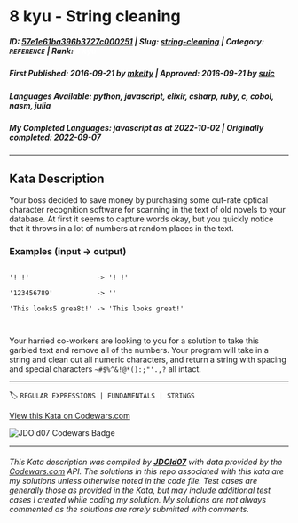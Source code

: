 # 8 kyu - String cleaning

##### **ID**: [57e1e61ba396b3727c000251](https://www.codewars.com/kata/57e1e61ba396b3727c000251) | **Slug**: [string-cleaning](https://www.codewars.com/kata/57e1e61ba396b3727c000251) | **Category**: `REFERENCE` | **Rank**: <span style="color:white">8 kyu</span>

##### **First Published**: 2016-09-21 ***by*** [mkelty](https://www.codewars.com/users/mkelty) | **Approved**: 2016-09-21 ***by*** [suic](https://www.codewars.com/users/suic)

##### **Languages Available**: python, javascript, elixir, csharp, ruby, c, cobol, nasm, julia

##### **My Completed Languages**: javascript ***as at*** 2022-10-02 | **Originally completed**: 2022-09-07

---

## Kata Description


Your boss decided to save money by purchasing some cut-rate optical character recognition software for scanning in the text of old novels to your database. At first it seems to capture words okay, but you quickly notice that it throws in a lot of numbers at random places in the text.



### Examples (input -> output)



```

'! !'                 -> '! !'

'123456789'           -> ''

'This looks5 grea8t!' -> 'This looks great!'



```



Your harried co-workers are looking to you for a solution to take this garbled text and remove all of the numbers. Your program will take in a string and clean out all numeric characters, and return a string with spacing and special characters `~#$%^&!@*():;"'.,?` all intact.



---


🏷 `REGULAR EXPRESSIONS | FUNDAMENTALS | STRINGS`


[View this Kata on Codewars.com](https://www.codewars.com/kata/57e1e61ba396b3727c000251)

![](https://www.codewars.com/users/jdold07/badges/large "JDOld07 Codewars Badge")

---

###### *This Kata description was compiled by [**JDOld07**](https://tpstech.dev) with data provided by the [Codewars.com](https://www.codewars.com) API.  The solutions in this repo associated with this kata are my solutions unless otherwise noted in the code file.  Test cases are generally those as provided in the Kata, but may include additional test cases I created while coding my solution.  My solutions are not always commented as the solutions are rarely submitted with comments.*
